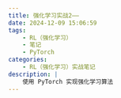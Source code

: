 ```yaml
---
title: 强化学习实战2——
date: 2024-12-09 15:06:59
tags: 
    - RL（强化学习）
    - 笔记
    - PyTorch
categories: 
    - RL（强化学习）实战笔记
description: |
    使用 PyTorch 实现强化学习算法
---
```

